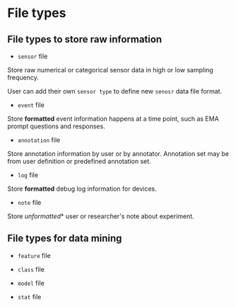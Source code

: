 # File types

## File types to store raw information

* `sensor` file

Store raw numerical or categorical sensor data in high or low sampling frequency.

User can add their own `sensor type` to define new `senosr` data file format.

* `event` file

Store **formatted** event information happens at a time point, such as EMA prompt questions and responses.

* `annotation` file

Store annotation information by user or by annotator. Annotation set may be from user definition or predefined annotation set.

* `log` file

Store **formatted** debug log information for devices.

* `note` file

Store *unformatted** user or researcher's note about experiment.

## File types for data mining

* `feature` file

* `class` file

* `model` file

* `stat` file